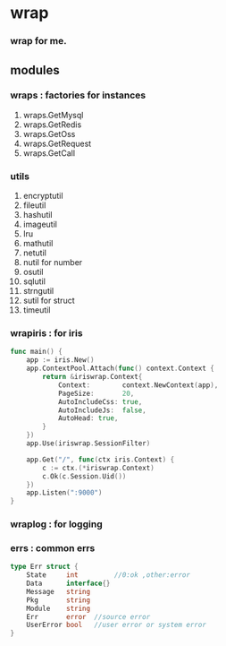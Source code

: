 # wrap

### wrap for me.

## modules 

### wraps : factories for instances
1. wraps.GetMysql 
2. wraps.GetRedis
3. wraps.GetOss
4. wraps.GetRequest
5. wraps.GetCall

### utils
1. encryptutil
2. fileutil
3. hashutil
4. imageutil
5. lru
6. mathutil
7. netutil
8. nutil for number
9. osutil
10. sqlutil
11. strngutil
12. sutil for struct
13. timeutil

### wrapiris : for iris
```go
func main() {
	app := iris.New()
	app.ContextPool.Attach(func() context.Context {
		return &iriswrap.Context{
			Context:        context.NewContext(app),
			PageSize:       20,
			AutoIncludeCss: true,
			AutoIncludeJs:  false,
			AutoHead: true,
		}
	})
	app.Use(iriswrap.SessionFilter)

	app.Get("/", func(ctx iris.Context) {
		c := ctx.(*iriswrap.Context)
		c.Ok(c.Session.Uid())
	})
	app.Listen(":9000")
}

```

### wraplog : for logging

### errs : common errs
```go
type Err struct {
	State     int         //0:ok ,other:error
	Data      interface{} 
	Message   string      
	Pkg       string
	Module    string 
	Err       error  //source error
	UserError bool   //user error or system error
}
```